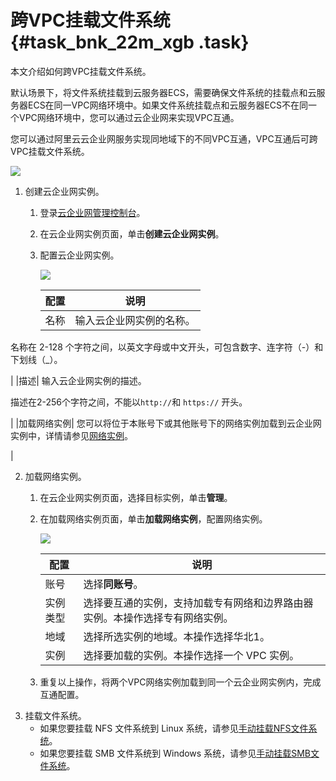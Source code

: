 # 跨VPC挂载文件系统 {#task_bnk_22m_xgb .task}

本文介绍如何跨VPC挂载文件系统。

默认场景下，将文件系统挂载到云服务器ECS，需要确保文件系统的挂载点和云服务器ECS在同一VPC网络环境中。如果文件系统挂载点和云服务器ECS不在同一个VPC网络环境中，您可以通过云企业网来实现VPC互通。

您可以通过阿里云云企业网服务实现同地域下的不同VPC互通，VPC互通后可跨VPC挂载文件系统。

![](http://static-aliyun-doc.oss-cn-hangzhou.aliyuncs.com/assets/img/132139/156264404539613_zh-CN.png)

1.  创建云企业网实例。 
    1.  登录[云企业网管理控制台](https://cen.console.aliyun.com/)。
    2.  在云企业网实例页面，单击**创建云企业网实例**。
    3.  配置云企业网实例。 

        ![](images/39616_zh-CN_source.png)

        |配置|说明|
        |--|--|
        |名称| 输入云企业网实例的名称。

 名称在 2-128 个字符之间，以英文字母或中文开头，可包含数字、连字符（-）和下划线（\_）。

 |
        |描述| 输入云企业网实例的描述。

 描述在2-256个字符之间，不能以`http://`和 `https://` 开头。

 |
        |加载网络实例| 您可以将位于本账号下或其他账号下的网络实例加载到云企业网实例中，详情请参见[网络实例](https://help.aliyun.com/document_detail/66001.html#concept-gbk-1mh-tdb)。

 |

2.  加载网络实例。 
    1.  在云企业网实例页面，选择目标实例，单击**管理**。
    2.  在加载网络实例页面，单击**加载网络实例**，配置网络实例。 

        ![](http://static-aliyun-doc.oss-cn-hangzhou.aliyuncs.com/assets/img/132139/156264404539622_zh-CN.png)

        |配置|说明|
        |--|--|
        |账号|选择**同账号**。|
        |实例类型|选择要互通的实例，支持加载专有网络和边界路由器实例。本操作选择专有网络实例。|
        |地域|选择所选实例的地域。本操作选择华北1。|
        |实例|选择要加载的实例。本操作选择一个 VPC 实例。|

    3.  重复以上操作，将两个VPC网络实例加载到同一个云企业网实例内，完成互通配置。
3.  挂载文件系统。 
    -   如果您要挂载 NFS 文件系统到 Linux 系统，请参见[手动挂载NFS文件系统](cn.zh-CN/用户指南/挂载文件系统/手动挂载NFS文件系统.md#)。
    -   如果您要挂载 SMB 文件系统到 Windows 系统，请参见[手动挂载SMB文件系统](cn.zh-CN/用户指南/挂载文件系统/手动挂载SMB文件系统.md#)。

